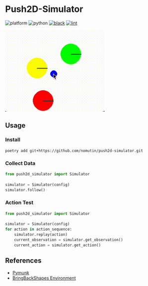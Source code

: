 # Push2D-Simulator

![platform](https://img.shields.io/badge/platform-X11-blue)
![python](https://img.shields.io/badge/python-3.8%20|%203.9-blue)
[![black](https://img.shields.io/badge/code%20style-black-black.svg)](https://github.com/psf/black)
[![lint](https://github.com/nomutin/push2d-toydata-env/actions/workflows/lint.yml/badge.svg)](https://github.com/nomutin/push2d-toydata-env/actions/workflows/lint.yml)

![demo](assets/demo.gif)

## Usage

### Install

```shell
poetry add git+https://github.com/nomutin/push2d-simulator.git
```

### Collect Data

```python
from push2d_simulator import Simulator

simulator = Simulator(config)
simulator.follow()
```

### Action Test

```python
from push2d_simulator import Simulator

simulator = Simulator(config)
for action in action_sequence:
    simulator.replay(action)
    current_observation = simulator.get_observation()
    current_action = simulator.get_action()
```

## References

- [Pymunk](http://www.pymunk.org/en/latest/)
- [BringBackShapes Environment](https://github.com/arnavkj1995/BBS)
